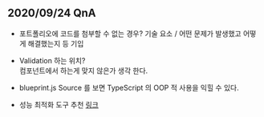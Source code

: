 ## 2020/09/24 QnA

- 포트폴리오에 코드를 첨부할 수 없는 경우?
  기술 요소 / 어떤 문제가 발생했고 어떻게 해결했는지 등 기입

- Validation 하는 위치?  
  컴포넌트에서 하는게 맞지 않은가 생각 한다.

- blueprint.js Source 를 보면 TypeScript 의 OOP 적 사용을 익힐 수 있다.

- 성능 최적화 도구 추천 [링크](https://developers.google.com/speed/pagespeed/insights/)
